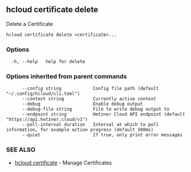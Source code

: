 ## hcloud certificate delete

Delete a Certificate

```
hcloud certificate delete <certificate>...
```

### Options

```
  -h, --help   help for delete
```

### Options inherited from parent commands

```
      --config string            Config file path (default "~/.config/hcloud/cli.toml")
      --context string           Currently active context
      --debug                    Enable debug output
      --debug-file string        File to write debug output to
      --endpoint string          Hetzner Cloud API endpoint (default "https://api.hetzner.cloud/v1")
      --poll-interval duration   Interval at which to poll information, for example action progress (default 500ms)
      --quiet                    If true, only print error messages
```

### SEE ALSO

* [hcloud certificate](hcloud_certificate.md)	 - Manage Certificates
